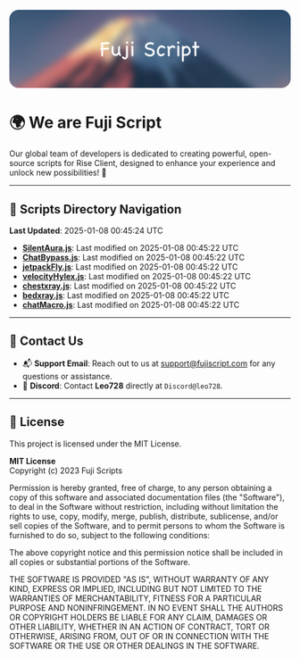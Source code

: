 ![Banner](.github/b.webp)

# 🌍 **We are Fuji Script**

Our global team of developers is dedicated to creating powerful, open-source scripts for Rise Client, designed to enhance your experience and unlock new possibilities! 🌟

---
<!-- SCRIPTS_NAVIGATION_START -->
## 📂 **Scripts Directory Navigation**

**Last Updated**: 2025-01-08 00:45:24 UTC

- **[SilentAura.js](scripts/SilentAura.js)**: Last modified on 2025-01-08 00:45:22 UTC
- **[ChatBypass.js](scripts/ChatBypass.js)**: Last modified on 2025-01-08 00:45:22 UTC
- **[jetpackFly.js](scripts/jetpackFly.js)**: Last modified on 2025-01-08 00:45:22 UTC
- **[velocityHylex.js](scripts/velocityHylex.js)**: Last modified on 2025-01-08 00:45:22 UTC
- **[chestxray.js](scripts/chestxray.js)**: Last modified on 2025-01-08 00:45:22 UTC
- **[bedxray.js](scripts/bedxray.js)**: Last modified on 2025-01-08 00:45:22 UTC
- **[chatMacro.js](scripts/chatMacro.js)**: Last modified on 2025-01-08 00:45:22 UTC

<!-- SCRIPTS_NAVIGATION_END -->

---

## 💬 **Contact Us**  
- 📬 **Support Email**: Reach out to us at [support@fujiscript.com](mailto:support@fujiscript.com) for any questions or assistance.  
- 💬 **Discord**: Contact **Leo728** directly at `Discord@leo728`.

---

## 📜 **License**

This project is licensed under the MIT License.  

**MIT License**  
Copyright (c) 2023 Fuji Scripts  

Permission is hereby granted, free of charge, to any person obtaining a copy of this software and associated documentation files (the "Software"), to deal in the Software without restriction, including without limitation the rights to use, copy, modify, merge, publish, distribute, sublicense, and/or sell copies of the Software, and to permit persons to whom the Software is furnished to do so, subject to the following conditions:  

The above copyright notice and this permission notice shall be included in all copies or substantial portions of the Software.  

THE SOFTWARE IS PROVIDED "AS IS", WITHOUT WARRANTY OF ANY KIND, EXPRESS OR IMPLIED, INCLUDING BUT NOT LIMITED TO THE WARRANTIES OF MERCHANTABILITY, FITNESS FOR A PARTICULAR PURPOSE AND NONINFRINGEMENT. IN NO EVENT SHALL THE AUTHORS OR COPYRIGHT HOLDERS BE LIABLE FOR ANY CLAIM, DAMAGES OR OTHER LIABILITY, WHETHER IN AN ACTION OF CONTRACT, TORT OR OTHERWISE, ARISING FROM, OUT OF OR IN CONNECTION WITH THE SOFTWARE OR THE USE OR OTHER DEALINGS IN THE SOFTWARE.  
